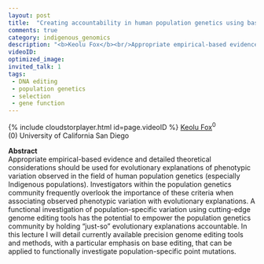 ```yaml
---
layout: post
title:  "Creating accountability in human population genetics using base editing tools"
comments: true
category: indigenous_genomics
description: "<b>Keolu Fox</b><br/>Appropriate empirical-based evidence and detailed ..."
videoID: 
optimized_image: 
invited_talk: 1
tags:
 - DNA editing
 - population genetics
 - selection
 - gene function
---
```

{% include cloudstorplayer.html id=page.videoID %}
<u>Keolu Fox</u><sup>0</sup><br/>
\(0\) University of California San Diego


<b>Abstract</b><br/>
Appropriate empirical-based evidence and detailed theoretical considerations should be used for evolutionary explanations of phenotypic variation observed in the field of human population genetics \(especially Indigenous populations\). Investigators within the population genetics community frequently overlook the importance of these criteria when associating observed phenotypic variation with evolutionary explanations. A functional investigation of population-specific variation using cutting-edge genome editing tools has the potential to empower the population genetics community by holding “just-so” evolutionary explanations accountable. In this lecture I will detail currently available precision genome editing tools and methods, with a particular emphasis on base editing, that can be applied to functionally investigate population-specific point mutations.
